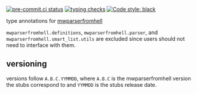 [![pre-commit.ci status](https://results.pre-commit.ci/badge/github/JJMC89/mwparserfromhell-stubs/main.svg)](https://results.pre-commit.ci/latest/github/JJMC89/mwparserfromhell-stubs/main) [![typing checks](https://github.com/JJMC89/mwparserfromhell-stubs/actions/workflows/typing.yaml/badge.svg?branch=main)](https://github.com/JJMC89/mwparserfromhell-stubs/actions?query=workflow%3Atyping+branch%3Amain) [![Code style: black](https://img.shields.io/badge/code%20style-black-000000.svg)](https://github.com/psf/black)

type annotations for [mwparserfromhell](https://github.com/earwig/mwparserfromhell)

`mwparserfromhell.definitions`, `mwparserfromhell.parser`, and `mwparserfromhell.smart_list.utils` are excluded since users should not need to interface with them.

## versioning

versions follow `A.B.C.YYMMDD`, where `A.B.C` is the mwparserfromhell version the stubs correspond to and `YYMMDD` is the stubs release date.
